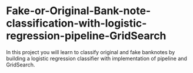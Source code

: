 # Fake-or-Original-Bank-note-classification-with-logistic-regression-pipeline-GridSearch
In this project you will learn to classify original and fake banknotes by building a logistic regression classifier with implementation of pipeline and GridSearch.
